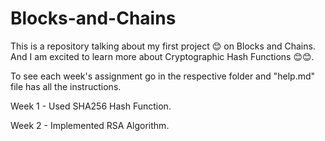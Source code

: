 # Blocks-and-Chains
This is a repository talking about my first project 😊 on Blocks and Chains.
And I am excited to learn more about Cryptographic Hash Functions 😊😊.

To see each week's assignment go in the respective folder and "help.md" file has all the instructions.

Week 1 - Used SHA256 Hash Function.

Week 2 - Implemented RSA Algorithm.
